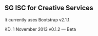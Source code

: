 ## SG ISC for Creative Services

It currently uses Bootstrap v2.1.1. 

KD. 1 November 2013
v0.1.2 — Beta
